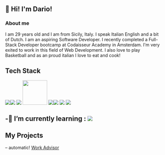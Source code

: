 
## 👋 Hi! I'm Dario!

### About me
I am 29 years old and I am from Sicily, Italy. I speak Italian English and a bit of Dutch. I am an aspiring Software Developer. 
I recently completed a Full-Stack Developer bootcamp at Codaisseur Academy in Amsterdam. 
I'm very exited to work in this field of Web Development.
I also love to play Basketball and as an proud italian I love to eat and cook!

## Tech Stack

<img src="https://camo.githubusercontent.com/f1ce1218eb39d7e7b6d246fb5ce1f6340158187e17ba462750de73e09cd8864f/68747470733a2f2f696d672e736869656c64732e696f2f62616467652f4a6176615363726970742d4637444631453f6c6f676f3d6a617661736372697074266c6f676f436f6c6f723d7768697465267374796c653d666f722d7468652d6261646765"/><img src='https://camo.githubusercontent.com/876426d64480dd18283dc72bcf0f293d6871c746d5358168e28565efc1c0334d/68747470733a2f2f696d672e736869656c64732e696f2f62616467652f52656163742d3631444146423f6c6f676f3d7265616374266c6f676f436f6c6f723d7768697465267374796c653d666f722d7468652d6261646765'>
<img src='https://camo.githubusercontent.com/a3bbc59f190482c45788b1d213d1dc1b8f426691e0e6320aefe31bc6832f3491/68747470733a2f2f696d672e736869656c64732e696f2f62616467652f52656475782d3736344142433f6c6f676f3d7265647578266c6f676f436f6c6f723d7768697465267374796c653d666f722d7468652d6261646765' />
<img width='79px' src='https://camo.githubusercontent.com/2435c2a64789b8a71c701a1a593b4a6e6869789bfb0626e515dc2a6b6dffa6c5/68747470733a2f2f696d672e736869656c64732e696f2f62616467652f2d435353332d3135373242363f7374796c653d666c61742d737175617265266c6f676f3d63737333'>
<img src='https://camo.githubusercontent.com/ba7b5a94c5934bd53128b7600332064a41d97c343ebc19e72c048daae18ea5d1/68747470733a2f2f696d672e736869656c64732e696f2f62616467652f4e6f64652e6a732d3333393933333f6c6f676f3d6e6f64652e6a73266c6f676f436f6c6f723d7768697465267374796c653d666f722d7468652d6261646765' /><img src='https://camo.githubusercontent.com/54d885a39ff8ae8e17e1f9dd9286eb8e754d4c44c6ff3a31b2ba8f143f454254/68747470733a2f2f696d672e736869656c64732e696f2f62616467652f457870726573732d3030303030303f6c6f676f3d65787072657373266c6f676f436f6c6f723d7768697465267374796c653d666f722d7468652d6261646765' />
<img src='https://camo.githubusercontent.com/ea0a0d5491e470f09b738a5b5412dc143ffdb1018f4ead88124374ffc576dbd4/68747470733a2f2f696d672e736869656c64732e696f2f62616467652f506f737467726553514c2d3431363945313f6c6f676f3d706f737467726573716c266c6f676f436f6c6f723d7768697465267374796c653d666f722d7468652d6261646765' />
<img src='https://camo.githubusercontent.com/1d7814efc567041c56f7cb83654566f6be83d8b2ff4392b6c1321bfeed7d7dc1/68747470733a2f2f696d672e736869656c64732e696f2f62616467652f53657175656c697a652d3532423045373f6c6f676f3d73657175656c697a65266c6f676f436f6c6f723d7768697465267374796c653d666f722d7468652d6261646765' />

-🌱 I’m currently learning : <img src='https://camo.githubusercontent.com/c2cca0fe542f9c1271669790c7ebb6abed9cbd25d6b2cd4863b70c3951ea2df6/68747470733a2f2f696d672e736869656c64732e696f2f62616467652f547970657363726970742d3331373843363f6c6f676f3d74797065736372697074266c6f676f436f6c6f723d7768697465267374796c653d666f722d7468652d6261646765'/>
---
## My Projects

– automatic! [Work Advisor](https://workadvisor.netlify.app/) 

